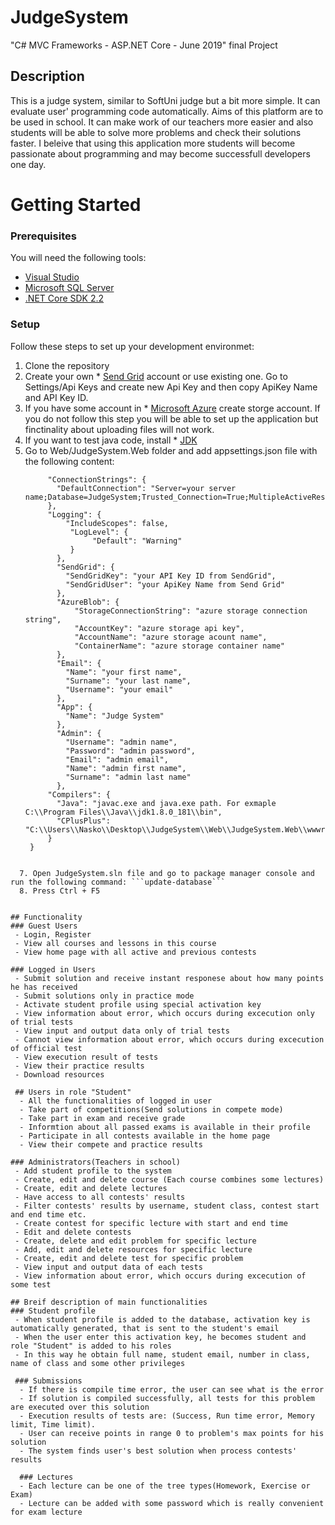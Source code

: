 # JudgeSystem
"C# MVC Frameworks - ASP.NET Core - June 2019" final Project

## Description
This is a judge system, similar to SoftUni judge but a bit more simple.
It can evaluate user' programming code automatically.
Aims of this platform are to be used in school. It can make work of our teachers more easier and also students will be
able to solve more problems and check their solutions faster. I beleive that using this application more students will become
passionate about programming and may become successfull developers one day.

# Getting Started
### Prerequisites
You will need the following tools:

* [Visual Studio](https://www.visualstudio.com/downloads/)
* [Microsoft SQL Server](https://www.microsoft.com/en-us/sql-server/sql-server-downloads)
* [.NET Core SDK 2.2](https://www.microsoft.com/net/download/dotnet-core/2.2)

### Setup
Follow these steps to set up your development environmet:

  1. Clone the repository
  2. Create your own * [Send Grid](https://www.microsoft.com/net/download/dotnet-core/2.2) account or use existing one. Go to Settings/Api Keys and create new Api Key and then copy ApiKey Name and API Key ID.
  4. If you have some account in * [Microsoft Azure](https://azure.microsoft.com/en-us/) create storge account. If you do not follow this step you will be able to set up the application but finctinality about uploading files will not work.
  5. If you want to test java code, install * [JDK](https://www.microsoft.com/net/download/dotnet-core/2.2)
  6. Go to Web/JudgeSystem.Web folder and add appsettings.json file with the following content:
     ```{
          "ConnectionStrings": {
            "DefaultConnection": "Server=your server name;Database=JudgeSystem;Trusted_Connection=True;MultipleActiveResultSets=true"
          },
          "Logging": {
              "IncludeScopes": false,
               "LogLevel": {
                    "Default": "Warning"
               }
            },
            "SendGrid": {
              "SendGridKey": "your API Key ID from SendGrid",
              "SendGridUser": "your ApiKey Name from Send Grid"
            },
            "AzureBlob": {
                "StorageConnectionString": "azure storage connection string",
                "AccountKey": "azure storage api key",
                "AccountName": "azure storage acount name",
                "ContainerName": "azure storage container name"
            },
            "Email": {
              "Name": "your first name",
              "Surname": "your last name",
              "Username": "your email"
            },
            "App": {
              "Name": "Judge System"
            },
            "Admin": {
              "Username": "admin name",
              "Password": "admin password",
              "Email": "admin email",
              "Name": "admin first name",
              "Surname": "admin last name"
            },
          "Compilers": {
            "Java": "javac.exe and java.exe path. For exmaple C:\\Program Files\\Java\\jdk1.8.0_181\\bin",
            "CPlusPlus": "C:\\Users\\Nasko\\Desktop\\JudgeSystem\\Web\\JudgeSystem.Web\\wwwroot\\Compilers\\MinGW\\bin"
          }
      } 
```

  7. Open JudgeSystem.sln file and go to package manager console and run the following command: ```update-database```
  8. Press Ctrl + F5


## Functionality
### Guest Users
 - Login, Register
 - View all courses and lessons in this course
 - View home page with all active and previous contests
 
### Logged in Users
 - Submit solution and receive instant responese about how many points he has received
 - Submit solutions only in practice mode
 - Activate student profile using special activation key
 - View information about error, which occurs during excecution only of trial tests
 - View input and output data only of trial tests
 - Cannot view information about error, which occurs during excecution of official test
 - View execution result of tests
 - View their practice results
 - Download resources
 
 ## Users in role "Student"
  - All the functionalities of logged in user
  - Take part of competitions(Send solutions in compete mode)
  - Take part in exam and receive grade
  - Informtion about all passed exams is available in their profile
  - Participate in all contests available in the home page
  - View their compete and practice results
 
### Administrators(Teachers in school)
 - Add student profile to the system
 - Create, edit and delete course (Each course combines some lectures)
 - Create, edit and delete lectures
 - Have access to all contests' results
 - Filter contests' results by username, student class, contest start and end time etc.
 - Create contest for specific lecture with start and end time
 - Edit and delete contests
 - Create, delete and edit problem for specific lecture
 - Add, edit and delete resources for specific lecture
 - Create, edit and delete test for specific problem
 - View input and output data of each tests
 - View information about error, which occurs during excecution of some test

## Breif description of main functionalities
### Student profile
 - When student profile is added to the database, activation key is automatically generated, that is sent to the student's email
 - When the user enter this activation key, he becomes student and role "Student" is added to his roles
 - In this way he obtain full name, student email, number in class, name of class and some other privileges
 
 ### Submissions
  - If there is compile time error, the user can see what is the error
  - If solution is compiled successfully, all tests for this problem are executed over this solution
  - Execution results of tests are: (Success, Run time error, Memory limit, Time limit).
  - User can receive points in range 0 to problem's max points for his solution
  - The system finds user's best solution when process contests' results
  
  ### Lectures
  - Each lecture can be one of the tree types(Homework, Exercise or Exam)
  - Lecture can be added with some password which is really convenient for exam lecture

